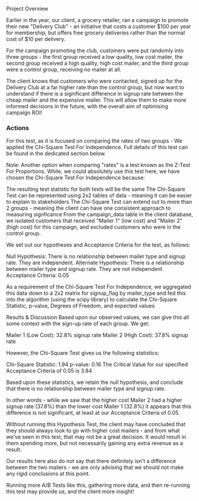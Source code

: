 Project Overview

Earlier in the year, our client, a grocery retailer, ran a campaign to promote their new "Delivery Club" - an initiative that costs a customer $100 per year for membership, but offers free grocery deliveries rather than the normal cost of $10 per delivery.

For the campaign promoting the club, customers were put randomly into three groups - the first group received a low quality, low cost mailer, the second group received a high quality, high cost mailer, and the third group were a control group, receiving no mailer at all.

The client knows that customers who were contacted, signed up for the Delivery Club at a far higher rate than the control group, but now want to understand if there is a significant difference in signup rate between the cheap mailer and the expensive mailer. This will allow them to make more informed decisions in the future, with the overall aim of optimising campaign ROI!



### Actions
For this test, as it is focused on comparing the rates of two groups - We applied the Chi-Square Test For Independence. Full details of this test can be found in the dedicated section below.

Note: Another option when comparing "rates" is a test known as the Z-Test For Proportions. While, we could absolutely use this test here, we have chosen the Chi-Square Test For Independence because:

The resulting test statistic for both tests will be the same
The Chi-Square Test can be represented using 2x2 tables of data - meaning it can be easier to explain to stakeholders
The Chi-Square Test can extend out to more than 2 groups - meaning the client can have one consistent approach to measuring signficance
From the campaign_data table in the client database, we isolated customers that received "Mailer 1" (low cost) and "Mailer 2" (high cost) for this campaign, and excluded customers who were in the control group.

We set out our hypotheses and Acceptance Criteria for the test, as follows:

Null Hypothesis: There is no relationship between mailer type and signup rate. They are independent. Alternate Hypothesis: There is a relationship between mailer type and signup rate. They are not independent. Acceptance Criteria: 0.05

As a requirement of the Chi-Square Test For Independence, we aggregated this data down to a 2x2 matrix for signup_flag by mailer_type and fed this into the algorithm (using the scipy library) to calculate the Chi-Square Statistic, p-value, Degrees of Freedom, and expected values



Results & Discussion
Based upon our observed values, we can give this all some context with the sign-up rate of each group. We get:

Mailer 1 (Low Cost): 32.8% signup rate
Mailer 2 (High Cost): 37.8% signup rate

However, the Chi-Square Test gives us the following statistics:

Chi-Square Statistic: 1.94
p-value: 0.16
The Critical Value for our specified Acceptance Criteria of 0.05 is 3.84

Based upon these statistics, we retain the null hypothesis, and conclude that there is no relationship between mailer type and signup rate.

In other words - while we saw that the higher cost Mailer 2 had a higher signup rate (37.8%) than the lower cost Mailer 1 (32.8%) it appears that this difference is not significant, at least at our Acceptance Criteria of 0.05.

Without running this Hypothesis Test, the client may have concluded that they should always look to go with higher cost mailers - and from what we've seen in this test, that may not be a great decision. It would result in them spending more, but not necessarily gaining any extra revenue as a result.

Our results here also do not say that there definitely isn't a difference between the two mailers - we are only advising that we should not make any rigid conclusions at this point.

Running more A/B Tests like this, gathering more data, and then re-running this test may provide us, and the client more insight!


